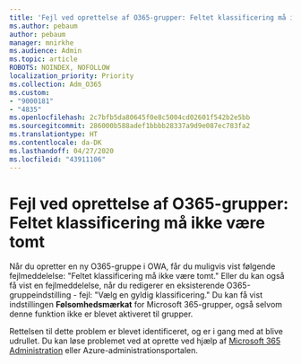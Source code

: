 ```yaml
---
title: 'Fejl ved oprettelse af O365-grupper: Feltet klassificering må ikke være tomt'
ms.author: pebaum
author: pebaum
manager: mnirkhe
ms.audience: Admin
ms.topic: article
ROBOTS: NOINDEX, NOFOLLOW
localization_priority: Priority
ms.collection: Adm_O365
ms.custom:
- "9000181"
- "4835"
ms.openlocfilehash: 2c7bfb5da80645f0e8c5004cd02601f542b2e5bb
ms.sourcegitcommit: 286000b588adef1bbbb28337a9d9e087ec783fa2
ms.translationtype: HT
ms.contentlocale: da-DK
ms.lasthandoff: 04/27/2020
ms.locfileid: "43911106"
---
```

# <a name="error-creating-o365-groups-the-classification-field-cant-be-empty"></a>Fejl ved oprettelse af O365-grupper: Feltet klassificering må ikke være tomt

Når du opretter en ny O365-gruppe i OWA, får du muligvis vist følgende fejlmeddelelse: "Feltet klassificering må ikke være tomt."  Eller du kan også få vist en fejlmeddelelse, når du redigerer en eksisterende O365-gruppeindstilling - fejl: "Vælg en gyldig klassificering."   Du kan få vist indstillingen **Følsomhedsmærkat** for Microsoft 365-grupper, også selvom denne funktion ikke er blevet aktiveret til grupper.

Rettelsen til dette problem er blevet identificeret, og er i gang med at blive udrullet.  Du kan løse problemet ved at oprette ved hjælp af [Microsoft 365 Administration](https://docs.microsoft.com/microsoft-365/admin/create-groups/create-groups?view=o365-worldwide) eller Azure-administrationsportalen.
